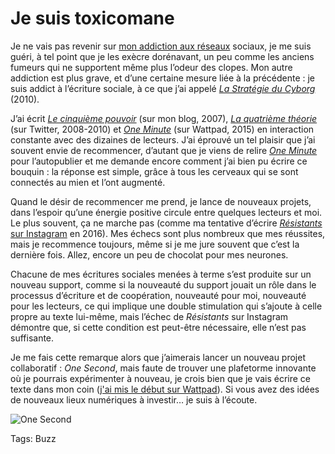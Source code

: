 # Je suis toxicomane

Je ne vais pas revenir sur [mon addiction aux réseaux](https://tcrouzet.com/jai-debranche/) sociaux, je me suis guéri, à tel point que je les exècre dorénavant, un peu comme les anciens fumeurs qui ne supportent même plus l’odeur des clopes. Mon autre addiction est plus grave, et d’une certaine mesure liée à la précédente : je suis addict à l’écriture sociale, à ce que j’ai appelé [*La Stratégie du Cyborg*](https://tcrouzet.com/la-strategie-du-cyborg/) (2010).

J’ai écrit [*Le cinquième pouvoir*](https://tcrouzet.com/la-quatrieme-theorie/) (sur mon blog, 2007), [*La quatrième théorie*](/la-quatrieme-theorie/) (sur Twitter, 2008-2010) et [*One Minute*](https://tcrouzet.com/une-minute/) (sur Wattpad, 2015) en interaction constante avec des dizaines de lecteurs. J’ai éprouvé un tel plaisir que j’ai souvent envie de recommencer, d’autant que je viens de relire [*One Minute*](https://tcrouzet.com/une-minute/) pour l’autopublier et me demande encore comment j’ai bien pu écrire ce bouquin : la réponse est simple, grâce à tous les cerveaux qui se sont connectés au mien et l’ont augmenté.

Quand le désir de recommencer me prend, je lance de nouveaux projets, dans l’espoir qu’une énergie positive circule entre quelques lecteurs et moi. Le plus souvent, ça ne marche pas (comme ma tentative d’écrire [*Résistants* sur Instagram](https://tcrouzet.com/2016/04/02/des-livres-sur-instagram/) en 2016). Mes échecs sont plus nombreux que mes réussites, mais je recommence toujours, même si je me jure souvent que c’est la dernière fois. Allez, encore un peu de chocolat pour mes neurones.

Chacune de mes écritures sociales menées à terme s’est produite sur un nouveau support, comme si la nouveauté du support jouait un rôle dans le processus d’écriture et de coopération, nouveauté pour moi, nouveauté pour les lecteurs, ce qui implique une double stimulation qui s’ajoute à celle propre au texte lui-même, mais l’échec de *Résistants* sur Instagram démontre que, si cette condition est peut-être nécessaire, elle n’est pas suffisante.

Je me fais cette remarque alors que j’aimerais lancer un nouveau projet collaboratif : *One Second*, mais faute de trouver une plafetorme innovante où je pourrais expérimenter à nouveau, je crois bien que je vais écrire ce texte dans mon coin ([j'ai mis le début sur Wattpad](https://www.wattpad.com/story/127859277-one-second)). Si vous avez des idées de nouveaux lieux numériques à investir… je suis à l’écoute.

![One Second](http://tcrouzet.comhttps://tcrouzet.com/images_tc/2017/11/1second-cover-400x633.jpg)



Tags: Buzz
